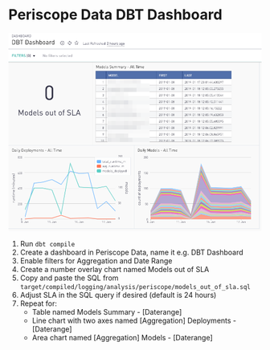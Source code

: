 # Periscope Data DBT Dashboard

![DBT Dashboard Screenshot](dashboard.png "DBT Dashboard")

1. Run `dbt compile`
2. Create a dashboard in Periscope Data, name it e.g. DBT Dashboard
3. Enable filters for Aggregation and Date Range
4. Create a number overlay chart named Models out of SLA
5. Copy and paste the SQL from
   `target/compiled/logging/analysis/periscope/models_out_of_sla.sql`
6. Adjust SLA in the SQL query if desired (default is 24 hours)
7. Repeat for:
    - Table named Models Summary - [Daterange]
    - Line chart with two axes named [Aggregation] Deployments - [Daterange]
    - Area chart named [Aggregation] Models - [Daterange]
